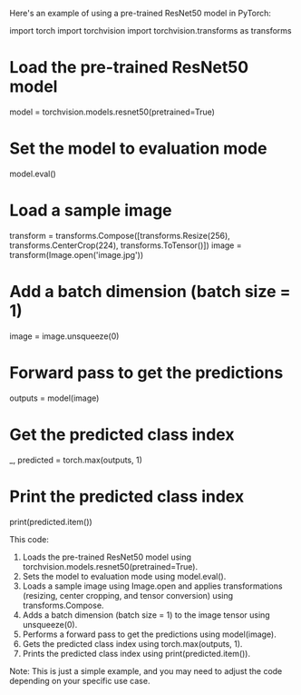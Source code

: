 Here's an example of using a pre-trained ResNet50 model in PyTorch:

import torch
import torchvision
import torchvision.transforms as transforms

# Load the pre-trained ResNet50 model
model = torchvision.models.resnet50(pretrained=True)

# Set the model to evaluation mode
model.eval()

# Load a sample image
transform = transforms.Compose([transforms.Resize(256), transforms.CenterCrop(224), transforms.ToTensor()])
image = transform(Image.open('image.jpg'))

# Add a batch dimension (batch size = 1)
image = image.unsqueeze(0)

# Forward pass to get the predictions
outputs = model(image)

# Get the predicted class index
_, predicted = torch.max(outputs, 1)

# Print the predicted class index
print(predicted.item())

This code:

1. Loads the pre-trained ResNet50 model using torchvision.models.resnet50(pretrained=True).
2. Sets the model to evaluation mode using model.eval().
3. Loads a sample image using Image.open and applies transformations (resizing, center cropping, and tensor conversion) using transforms.Compose.
4. Adds a batch dimension (batch size = 1) to the image tensor using unsqueeze(0).
5. Performs a forward pass to get the predictions using model(image).
6. Gets the predicted class index using torch.max(outputs, 1).
7. Prints the predicted class index using print(predicted.item()).

Note: This is just a simple example, and you may need to adjust the code depending on your specific use case.